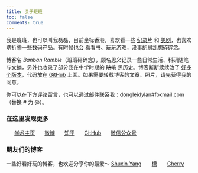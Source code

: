 ```yaml
---
title: 关于班班
toc: false
comments: true
---
```

我是班班，也可以叫我磊磊，目前坐标香港，喜欢看一些 [纪录片](/posts/546f324b/) 和 [美剧](/posts/f90d4bca)，也喜欢瞎折腾一些数码产品。有时候也会 [看看书](/books/)、[玩玩游戏](/games/)，没事胡思乱想碎碎念。

博客名 *Banban Ramble*（班班碎碎念），顾名思义记录一些日常生活、科研随笔与文摘，另外也收录了部分我在中学时期的 ~~随笔~~ 黑历史。博客断断续续改了 [好多个版本](/posts/82ef8c2e/)，代码放在 [GitHub](https://github.com/dongleizhang/blog) 上面。如果需要转载博客的文章、照片，请先获得我的同意。

你可以在下方评论留言，也可以通过邮件联系我：dongleidylan#foxmail.com（替换 # 为 @）。

### 在这里发现更多
　<i class="fa fa-fw fa-home"></i>&nbsp;&nbsp;[学术主页](https://dongleizhang.com)
　<i class="fa fa-fw fa-weibo"></i>&nbsp;&nbsp;[微博](https://www.weibo.com/prczdl)
　<i class="fa fa-fw fa-custom zhihu"></i>&nbsp;&nbsp;[知乎](https://www.zhihu.com/people/ZhangDylan)
　<i class="fa fa-fw fa-github"></i>&nbsp;&nbsp;[GitHub](https://github.com/dldylan)
　<i class="fa fa-fw fa-weixin"></i>&nbsp;&nbsp;<a data-fancybox="gallery" href="https://banbanramble-1256060851.cos.ap-shanghai.myqcloud.com/img/wechat_platform.jpg">微信公众号</a>
　
### 朋友们的博客
一些好看好玩的博客，也欢迎分享你的最爱～
[Shuxin Yang](http://shuxinyang.com)　　[槽](https://miyehn.me/blog/)　　[Cherry](https://cherryblog.site)